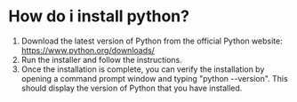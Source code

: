 # How do i install python?



1. Download the latest version of Python from the official Python website: https://www.python.org/downloads/
2. Run the installer and follow the instructions.
3. Once the installation is complete, you can verify the installation by opening a command prompt window and typing "python --version". This should display the version of Python that you have installed.
